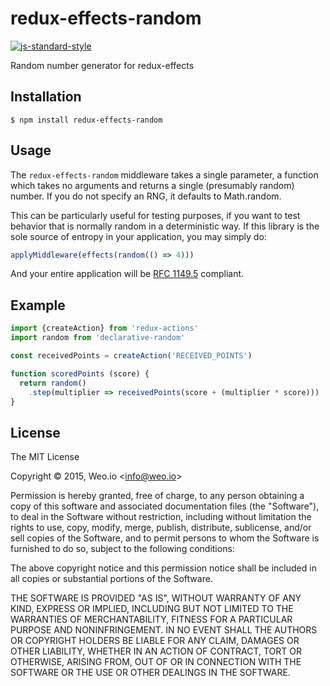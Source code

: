
# redux-effects-random

[![js-standard-style](https://img.shields.io/badge/code%20style-standard-brightgreen.svg?style=flat)](https://github.com/feross/standard)

Random number generator for redux-effects

## Installation

    $ npm install redux-effects-random

## Usage

The `redux-effects-random` middleware takes a single parameter, a function which takes no arguments and returns a single (presumably random) number.  If you do not specify an RNG, it defaults to Math.random.

This can be particularly useful for testing purposes, if you want to test behavior that is normally random in a deterministic way.  If this library is the sole source of entropy in your application, you may simply do:

```javascript
applyMiddleware(effects(random(() => 4)))
```

And your entire application will be [RFC 1149.5](https://xkcd.com/221/) compliant.

## Example

```javascript
import {createAction} from 'redux-actions'
import random from 'declarative-random'

const receivedPoints = createAction('RECEIVED_POINTS')

function scoredPoints (score) {
  return random()
    .step(multiplier => receivedPoints(score + (multiplier * score)))
}
```

## License

The MIT License

Copyright &copy; 2015, Weo.io &lt;info@weo.io&gt;

Permission is hereby granted, free of charge, to any person obtaining a copy of this software and associated documentation files (the "Software"), to deal in the Software without restriction, including without limitation the rights to use, copy, modify, merge, publish, distribute, sublicense, and/or sell copies of the Software, and to permit persons to whom the Software is furnished to do so, subject to the following conditions:

The above copyright notice and this permission notice shall be included in all copies or substantial portions of the Software.

THE SOFTWARE IS PROVIDED "AS IS", WITHOUT WARRANTY OF ANY KIND, EXPRESS OR IMPLIED, INCLUDING BUT NOT LIMITED TO THE WARRANTIES OF MERCHANTABILITY, FITNESS FOR A PARTICULAR PURPOSE AND NONINFRINGEMENT. IN NO EVENT SHALL THE AUTHORS OR COPYRIGHT HOLDERS BE LIABLE FOR ANY CLAIM, DAMAGES OR OTHER LIABILITY, WHETHER IN AN ACTION OF CONTRACT, TORT OR OTHERWISE, ARISING FROM, OUT OF OR IN CONNECTION WITH THE SOFTWARE OR THE USE OR OTHER DEALINGS IN THE SOFTWARE.
